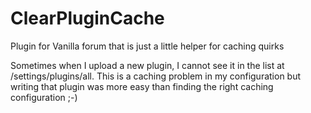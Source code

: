 ClearPluginCache
================

Plugin for Vanilla forum that is just a little helper for caching quirks
  
Sometimes when I upload a new plugin, I cannot see it in the list at /settings/plugins/all. This is a caching problem in my configuration but writing that plugin was more easy than finding the right caching configuration ;-)
